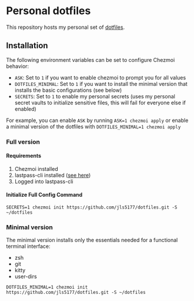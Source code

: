 # Personal dotfiles

This repository hosts my personal set of [dotfiles](https://dotfiles.github.io/).

## Installation

The following environment variables can be set to configure Chezmoi behavior:

* `ASK`: Set to `1` if you want to enable chezmoi to prompt you for all values
* `DOTFILES_MINIMAL`: Set to `1` if you want to install the minimal version that installs the basic configurations (see below)
* `SECRETS`: Set to `1` to enable my personal secrets (uses my personal secret vaults to initialize sensitive files, this will fail for everyone else if enabled)

For example, you can enable `ASK` by running `ASK=1 chezmoi apply` or enable a minimal version of the dotfiles with `DOTFILES_MINIMAL=1 chezmoi apply`

### Full version

#### Requirements
1. Chezmoi installed
2. lastpass-cli installed ([see here](https://www.chezmoi.io/user-guide/password-managers/lastpass/))
3. Logged into lastpass-cli

#### Initialize Full Config Command
```shell
SECRETS=1 chezmoi init https://github.com/jls5177/dotfiles.git -S ~/dotfiles
```

### Minimal version

The minimal version installs only the essentials needed for a functional terminal interface:

* zsh
* git
* kitty
* user-dirs

```shell
DOTFILES_MINIMAL=1 chezmoi init https://github.com/jls5177/dotfiles.git -S ~/dotfiles
```
